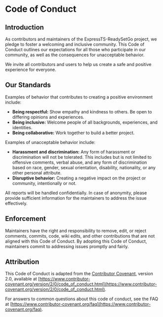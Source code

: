 # Code of Conduct

## Introduction

As contributors and maintainers of the ExpressTS-ReadySetGo project, we pledge to foster a welcoming and inclusive community. This Code of Conduct outlines our expectations for all those who participate in our community, as well as the consequences for unacceptable behavior.

We invite all contributors and users to help us create a safe and positive experience for everyone.

## Our Standards

Examples of behavior that contributes to creating a positive environment include:

- **Being respectful:** Show empathy and kindness to others. Be open to differing opinions and experiences.
- **Being inclusive:** Welcome people of all backgrounds, experiences, and identities.
- **Being collaborative:** Work together to build a better project.

Examples of unacceptable behavior include:

- **Harassment and discrimination:** Any form of harassment or discrimination will not be tolerated. This includes but is not limited to offensive comments, verbal abuse, and any form of discrimination based on race, gender, sexual orientation, disability, nationality, or any other personal attribute.
- **Disruptive behavior:** Creating a negative impact on the project or community, intentionally or not.

All reports will be handled confidentially. In case of anonymity, please provide sufficient information for the maintainers to address the issue effectively.

## Enforcement

Maintainers have the right and responsibility to remove, edit, or reject comments, commits, code, wiki edits, and other contributions that are not aligned with this Code of Conduct. By adopting this Code of Conduct, maintainers commit to addressing issues promptly and fairly.

## Attribution

This Code of Conduct is adapted from the [Contributor Covenant](https://www.contributor-covenant.org/), version 2.0, available at [https://www.contributor-covenant.org/version/2/0/code_of_conduct.html](https://www.contributor-covenant.org/version/2/0/code_of_conduct.html).

For answers to common questions about this code of conduct, see the FAQ at [https://www.contributor-covenant.org/faq](https://www.contributor-covenant.org/faq).
